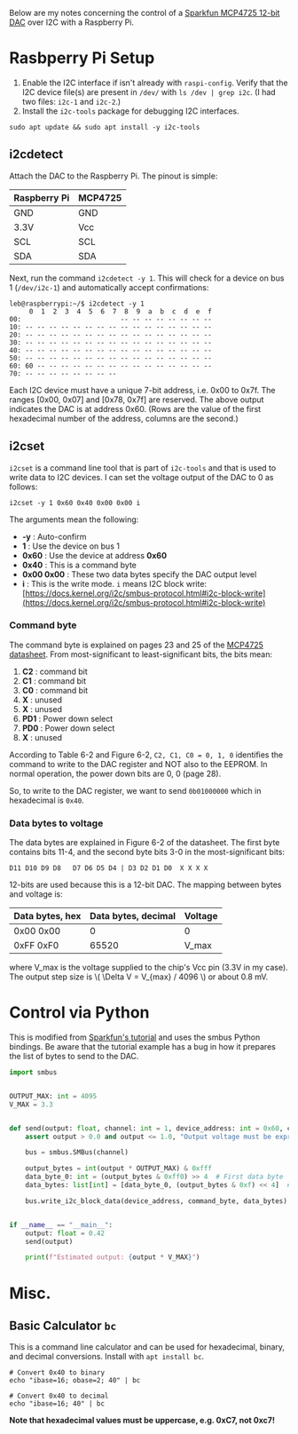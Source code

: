 <!--
.. title: Raspberry Pi I2C Quickstart
.. slug: raspberry-pi-i2c-quickstart
.. date: 2024-09-24 15:01:45 UTC+02:00
.. tags: raspberry pi, i2c
.. category: homelab
.. link: 
.. description: Get started with I2C on the Raspberry Pi with a MCP4725 DAC
.. type: text
.. has_math: true
-->

Below are my notes concerning the control of a [Sparkfun MCP4725 12-bit DAC](https://www.sparkfun.com/products/12918) over I2C with a Raspberry Pi.

# Rasbperry Pi Setup

1. Enable the I2C interface if isn't already with `raspi-config`. Verify that the I2C device file(s) are present in `/dev/` with `ls /dev | grep i2c`. (I had two files: `i2c-1` and `i2c-2`.)
2. Install the `i2c-tools` package for debugging I2C interfaces.

```console
sudo apt update && sudo apt install -y i2c-tools
```

## i2cdetect

Attach the DAC to the Raspberry Pi. The pinout is simple:

| Raspberry Pi | MCP4725 |
|--------------|---------|
| GND          | GND     |
| 3.3V         | Vcc     |
| SCL          | SCL     |
| SDA          | SDA     |

Next, run  the command `i2cdetect -y 1`. This will check for a device on bus 1 (`/dev/i2c-1`) and automatically accept confirmations:

```console
leb@raspberrypi:~/$ i2cdetect -y 1
     0  1  2  3  4  5  6  7  8  9  a  b  c  d  e  f
00:                         -- -- -- -- -- -- -- --
10: -- -- -- -- -- -- -- -- -- -- -- -- -- -- -- --
20: -- -- -- -- -- -- -- -- -- -- -- -- -- -- -- --
30: -- -- -- -- -- -- -- -- -- -- -- -- -- -- -- --
40: -- -- -- -- -- -- -- -- -- -- -- -- -- -- -- --
50: -- -- -- -- -- -- -- -- -- -- -- -- -- -- -- --
60: 60 -- -- -- -- -- -- -- -- -- -- -- -- -- -- --
70: -- -- -- -- -- -- -- --
```

Each I2C device must have a unique 7-bit address, i.e. 0x00 to 0x7f. The ranges [0x00, 0x07] and [0x78, 0x7f] are reserved. The above output indicates the DAC is at address 0x60. (Rows are the value of the first hexadecimal number of the address, columns are the second.)

## i2cset

`i2cset` is a command line tool that is part of `i2c-tools` and that is used to write data to I2C devices. I can set the voltage output of the DAC to 0 as follows:

```console
i2cset -y 1 0x60 0x40 0x00 0x00 i
```

The arguments mean the following:

- **-y** : Auto-confirm
- **1** : Use the device on bus 1
- **0x60** : Use the device at address **0x60**
- **0x40** : This is a command byte
- **0x00 0x00** : These two data bytes specify the DAC output level
- **i** : This is the write mode. `i` means I2C block write: [https://docs.kernel.org/i2c/smbus-protocol.html#i2c-block-write](https://docs.kernel.org/i2c/smbus-protocol.html#i2c-block-write)

### Command byte

The command byte is explained on pages 23 and 25 of the [MCP4725 datasheet](https://ww1.microchip.com/downloads/en/devicedoc/22039d.pdf). From most-significant to least-significant bits, the bits mean:

1. **C2** : command bit
2. **C1** : command bit
3. **C0** : command bit 
4. **X** : unused
5. **X** : unused
6. **PD1** : Power down select
7. **PD0** : Power down select
8. **X** : unused

According to Table 6-2 and Figure 6-2, `C2, C1, C0 = 0, 1, 0` identifies the command to write to the DAC register and NOT also to the EEPROM. In normal operation, the power down bits are 0, 0 (page 28).

So, to write to the DAC register, we want to send `0b01000000` which in hexadecimal is `0x40`.

### Data bytes to voltage

The data bytes are explained in Figure 6-2 of the datasheet. The first byte contains bits 11-4, and the second byte bits 3-0 in the most-significant bits:

```D11 D10 D9 D8   D7 D6 D5 D4 | D3 D2 D1 D0  X X X X```

12-bits are used because this is a 12-bit DAC. The mapping between bytes and voltage is:

| Data bytes, hex | Data bytes, decimal | Voltage |
|-----------------|---------------------|---------|
| 0x00 0x00       | 0                   | 0       |
| 0xFF 0xF0       | 65520               | V_max   |

where V_max is the voltage supplied to the chip's Vcc pin (3.3V in my case). The output step size is \\( \Delta V = V_{max} / 4096 \\) or about 0.8 mV.

# Control via Python

This is modified from [Sparkfun's tutorial](https://learn.sparkfun.com/tutorials/raspberry-pi-spi-and-i2c-tutorial/all) and uses the smbus Python bindings. Be aware that the tutorial example has a bug in how it prepares the list of bytes to send to the DAC.

```python
import smbus


OUTPUT_MAX: int = 4095
V_MAX = 3.3


def send(output: float, channel: int = 1, device_address: int = 0x60, command_byte: int = 0x40):
    assert output > 0.0 and output <= 1.0, "Output voltage must be expressed as fraction of the maximum in the range [0.0, 1.0]"

    bus = smbus.SMBus(channel)

    output_bytes = int(output * OUTPUT_MAX) & 0xfff
    data_byte_0: int = (output_bytes & 0xff0) >> 4  # First data byte
    data_bytes: list[int] = [data_byte_0, (output_bytes & 0xf) << 4]  # Second data byte

    bus.write_i2c_block_data(device_address, command_byte, data_bytes)


if __name__ == "__main__":
    output: float = 0.42
    send(output)

    print(f"Estimated output: {output * V_MAX}")

```

# Misc.

## Basic Calculator `bc`

This is a command line calculator and can be used for hexadecimal, binary, and decimal conversions. Install with `apt install bc`.

```console
# Convert 0x40 to binary
echo "ibase=16; obase=2; 40" | bc

# Convert 0x40 to decimal
echo "ibase=16; 40" | bc
```

**Note that hexadecimal values must be uppercase, e.g. 0xC7, not 0xc7!**
